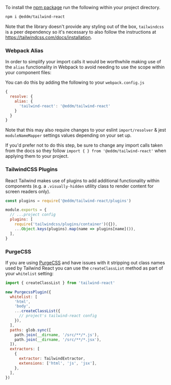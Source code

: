 To install the [npm package](https://www.npmjs.com/package/@eddm/tailwind-react) run the following within your project directory.

```bash
npm i @eddm/tailwind-react
```

Note that the library doesn't provide any styling out of the box, `tailwindcss` is a peer dependency so it's necessary to also follow the instructions at https://tailwindcss.com/docs/installation.

### Webpack Alias

In order to simplify your import calls it would be worthwhile making use of the `alias` functionality in Webpack to avoid needing to use the scope within your component files:

You can do this by adding the following to your `webpack.config.js`

```js static
{
  resolve: {
    alias: {
      'tailwind-react': '@eddm/tailwind-react'
    }
  }
}
```

Note that this may also require changes to your eslint `import/resolver` & jest `moduleNameMapper` settings values depending on your set up.

If you'd prefer not to do this step, be sure to change any import calls taken from the docs so they follow `import { } from '@eddm/tailwind-react'` when applying them to your project.

### TailwindCSS Plugins

React Tailwind makes use of plugins to add additional functionality within components (e.g. a `.visually-hidden` utility class to render content for screen readers only).

```js static
const plugins = require('@eddm/tailwind-react/plugins')

module.exports = {
  // ...project config
  plugins: [
    require('tailwindcss/plugins/container')({}),
    ...Object.keys(plugins).map(name => plugins[name]()),
  ],
}
```

### PurgeCSS

If you are using [PurgeCSS](https://github.com/FullHuman/purgecss) and have issues with it stripping out class names used by Tailwind React you can use the `createClassList` method as part of your `whitelist` setting:

```js static
import { createClassList } from 'tailwind-react'

new PurgecssPlugin({
  whitelist: [
    'html',
    'body',
    ...createClassList({
      // project's tailwind-react config
    }),
  ],
  paths: glob.sync([
    path.join(__dirname, '/src/**/*.js'),
    path.join(__dirname, '/src/**/*.jsx'),
  ]),
  extractors: [
    {
      extractor: TailwindExtractor,
      extensions: ['html', 'js', 'jsx'],
    },
  ],
})
```
